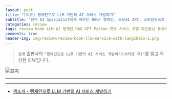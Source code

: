 ```yaml
---  
layout: post  
title: "[리뷰] 랭체인으로 LLM 기반의 AI 서비스 개발하기"  
subtitle: "현직 AI Specialist에게 배우는 RAG! 랭체인, 오픈AI API, 스트림릿으로 8가지 서비스 구현까지"  
categories: review  
tags: review book LLM AI 랭체인 RAG GPT Python 챗봇 서비스 코랩 파인튜닝 퓨샷러닝 SLM OpenAI  
comments: true  
header-img: img/review/review-book-llm-service-with-langchain-1.png
---  
```

  
> `길벗` 출판사의 `"랭체인으로 LLM 기반의 AI 서비스 개발하기(서지영 저)"`를 읽고 작성한 리뷰입니다.  

![표지](https://theorydb.github.io/assets/img/review/review-book-llm-service-with-langchain-1.png)  

---

> 
---

* [책소개 - 랭체인으로 LLM 기반의 AI 서비스 개발하기](https://www.yes24.com/Product/Goods/125134177)
